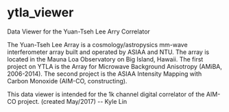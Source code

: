 # ytla_viewer
Data Viewer for the Yuan-Tseh Lee Arry Correlator

The Yuan-Tseh Lee Array is a cosmology/astropysics mm-wave interferometer array built and operated by ASIAA and NTU. The array is located in the Mauna Loa Observatory on Big Island, Hawaii. The first project on YTLA is the Array for Microwave Background Anisotropy (AMiBA, 2006-2014). The second project is the ASIAA Intensity Mapping with Carbon Monoxide (AIM-CO, constructing). 

This data viewer is intended for the 1k channel digital correlator of the AIM-CO project. (created May/2017)
-- Kyle Lin
